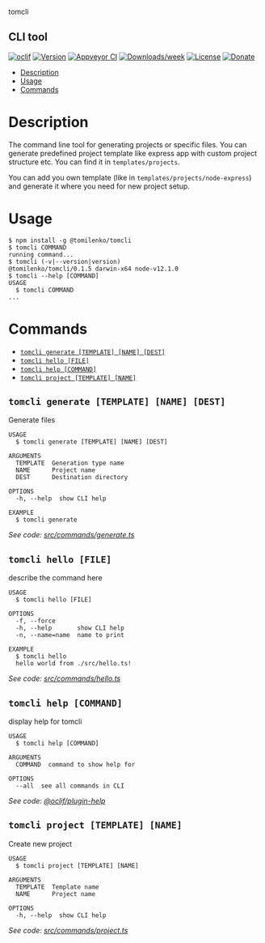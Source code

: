 tomcli

## CLI tool


[![oclif](https://img.shields.io/badge/cli-oclif-brightgreen.svg)](https://oclif.io)
[![Version](https://img.shields.io/npm/v/@tomilenko/tomcli.svg)](https://img.shields.io/npm/v/@tomilenko/tomcli)
[![Appveyor CI](https://ci.appveyor.com/api/projects/status/github/tomilenko/tomcli?branch=master&svg=true)](https://ci.appveyor.com/project/tomilenko/tomcli/branch/master)
[![Downloads/week](https://img.shields.io/npm/dw/@tomilenk/tomcli.svg)](https://npmjs.org/package/@tomilenko/tomcli)
[![License](https://img.shields.io/npm/l/tomcli.svg)](https://github.com/tomilenko/tomcli/blob/master/package.json)
[![Donate](https://img.shields.io/badge/Donate-PayPal-green.svg)](https://www.paypal.com/cgi-bin/webscr?cmd=_s-xclick&hosted_button_id=LW54FD3RBE2PJ)

<!-- toc -->
* [Description](#description)
* [Usage](#usage)
* [Commands](#commands)
<!-- tocstop -->
# Description
<!-- description -->

The command line tool for generating projects or specific files. You can generate predefined project template like express app with custom project structure etc. You can find it in `templates/projects`. 

You can add you own template (like in `templates/projects/node-express`) and generate it where you need for new project setup. 

<!-- descriptionstop -->
# Usage
<!-- usage -->
```sh-session
$ npm install -g @tomilenko/tomcli
$ tomcli COMMAND
running command...
$ tomcli (-v|--version|version)
@tomilenko/tomcli/0.1.5 darwin-x64 node-v12.1.0
$ tomcli --help [COMMAND]
USAGE
  $ tomcli COMMAND
...
```
<!-- usagestop -->
# Commands
<!-- commands -->
* [`tomcli generate [TEMPLATE] [NAME] [DEST]`](#tomcli-generate-template-name-dest)
* [`tomcli hello [FILE]`](#tomcli-hello-file)
* [`tomcli help [COMMAND]`](#tomcli-help-command)
* [`tomcli project [TEMPLATE] [NAME]`](#tomcli-project-template-name)

## `tomcli generate [TEMPLATE] [NAME] [DEST]`

Generate files

```
USAGE
  $ tomcli generate [TEMPLATE] [NAME] [DEST]

ARGUMENTS
  TEMPLATE  Generation type name
  NAME      Project name
  DEST      Destination directory

OPTIONS
  -h, --help  show CLI help

EXAMPLE
  $ tomcli generate
```

_See code: [src/commands/generate.ts](https://github.com/tomilenko/tomcli/blob/v0.1.5/src/commands/generate.ts)_

## `tomcli hello [FILE]`

describe the command here

```
USAGE
  $ tomcli hello [FILE]

OPTIONS
  -f, --force
  -h, --help       show CLI help
  -n, --name=name  name to print

EXAMPLE
  $ tomcli hello
  hello world from ./src/hello.ts!
```

_See code: [src/commands/hello.ts](https://github.com/tomilenko/tomcli/blob/v0.1.5/src/commands/hello.ts)_

## `tomcli help [COMMAND]`

display help for tomcli

```
USAGE
  $ tomcli help [COMMAND]

ARGUMENTS
  COMMAND  command to show help for

OPTIONS
  --all  see all commands in CLI
```

_See code: [@oclif/plugin-help](https://github.com/oclif/plugin-help/blob/v2.2.1/src/commands/help.ts)_

## `tomcli project [TEMPLATE] [NAME]`

Create new project

```
USAGE
  $ tomcli project [TEMPLATE] [NAME]

ARGUMENTS
  TEMPLATE  Template name
  NAME      Project name

OPTIONS
  -h, --help  show CLI help
```

_See code: [src/commands/project.ts](https://github.com/tomilenko/tomcli/blob/v0.1.5/src/commands/project.ts)_
<!-- commandsstop -->
